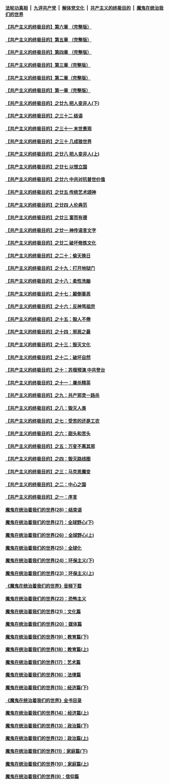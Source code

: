 ####  [法轮功真相](../../../../basic/blob/master/README.md?t=09270700) &nbsp;|&nbsp; [九评共产党](../../../../9ping.md/blob/master/README.md?t=09270700) &nbsp;|&nbsp; [解体党文化](../../../../jtdwh.md/blob/master/README.md?t=09270700)  &nbsp;|&nbsp; [共产主义的终极目的](../../../../gczydzjmd.md/blob/master/README.md?t=09270700) &nbsp;|&nbsp; [魔鬼在统治我们的世界](../../../../mgztzwmdsj.md/blob/master/README.md?t=09270700) 

#### [【共产主义的终极目的】第六章 （完整版）](../pages/nsc422/n11428913.md?t=09270700) 

#### [【共产主义的终极目的】第五章 （完整版）](../pages/nsc422/n11428912.md?t=09270700) 

#### [【共产主义的终极目的】第四章 （完整版）](../pages/nsc422/n11428907.md?t=09270700) 

#### [【共产主义的终极目的】第三章（完整版）](../pages/nsc422/n11428848.md?t=09270700) 

#### [【共产主义的终极目的】第二章（完整版）](../pages/nsc422/n11428831.md?t=09270700) 

#### [【共产主义的终极目的】第一章（完整版）](../pages/nsc422/n11417651.md?t=09270700) 

#### [【共产主义的终极目的】之廿九 把人变非人(下)](../pages/nsc422/n11344140.md?t=09270700) 

#### [【共产主义的终极目的】之三十二 结语](../pages/nsc422/n11360535.md?t=09270700) 

#### [【共产主义的终极目的】之三十一 末世景观](../pages/nsc422/n11351129.md?t=09270700) 

#### [【共产主义的终极目的】之三十 几成狼世界](../pages/nsc422/n11348280.md?t=09270700) 

#### [【共产主义的终极目的】之廿八 把人变非人(上)](../pages/nsc422/n11340492.md?t=09270700) 

#### [【共产主义的终极目的】之廿七 以恨立国](../pages/nsc422/n11336944.md?t=09270700) 

#### [【共产主义的终极目的】之廿六 中共对抗普世价值](../pages/nsc422/n11324785.md?t=09270700) 

#### [【共产主义的终极目的】之廿五 传统艺术颂神](../pages/nsc422/n11296396.md?t=09270700) 

#### [【共产主义的终极目的】之廿四 人伦典范](../pages/nsc422/n11296397.md?t=09270700) 

#### [【共产主义的终极目的】之廿三 富而有德](../pages/nsc422/n11283598.md?t=09270700) 

#### [【共产主义的终极目的】之廿一 神传语言文字](../pages/nsc422/n11263265.md?t=09270700) 

#### [【共产主义的终极目的】之廿二 破坏修炼文化](../pages/nsc422/n11245728.md?t=09270700) 

#### [【共产主义的终极目的】之二十：偷天换日](../pages/nsc422/n11238846.md?t=09270700) 

#### [【共产主义的终极目的】之十九：打开地狱门](../pages/nsc422/n11206376.md?t=09270700) 

#### [【共产主义的终极目的】之十八：柔性洗脑](../pages/nsc422/n11199994.md?t=09270700) 

#### [【共产主义的终极目的】之十七：颠倒善恶](../pages/nsc422/n11179782.md?t=09270700) 

#### [【共产主义的终极目的】之十六：反神骂祖宗](../pages/nsc422/n11166798.md?t=09270700) 

#### [【共产主义的终极目的】之十五：毁人不倦](../pages/nsc422/n11166792.md?t=09270700) 

#### [【共产主义的终极目的】之十四：邪恶之最](../pages/nsc422/n11150249.md?t=09270700) 

#### [【共产主义的终极目的】之十三：毁灭文化](../pages/nsc422/n11135227.md?t=09270700) 

#### [【共产主义的终极目的】之十二：破坏自然](../pages/nsc422/n11135214.md?t=09270700) 

#### [【共产主义的终极目的】之十：苏俄预演 中共登台](../pages/nsc422/n11118424.md?t=09270700) 

#### [【共产主义的终极目的】之十一：屠杀精英](../pages/nsc422/n11118442.md?t=09270700) 

#### [【共产主义的终极目的】之九：共产邪灵一路杀](../pages/nsc422/n11114139.md?t=09270700) 

#### [【共产主义的终极目的】之八：毁灭人类](../pages/nsc422/n11108503.md?t=09270700) 

#### [【共产主义的终极目的】之七：受苦的还是工农](../pages/nsc422/n11101809.md?t=09270700) 

#### [【共产主义的终极目的】之六：甜头和苦头](../pages/nsc422/n11096971.md?t=09270700) 

#### [【共产主义的终极目的】之五：万变不离其邪](../pages/nsc422/n11091285.md?t=09270700) 

#### [【共产主义的终极目的】之四：毁灭路线图](../pages/nsc422/n11086284.md?t=09270700) 

#### [【共产主义的终极目的】之三：马克思魔变](../pages/nsc422/n11061941.md?t=09270700) 

#### [【共产主义的终极目的】之二：中心之国](../pages/nsc422/n11047728.md?t=09270700) 

#### [【共产主义的终极目的】之一：序言](../pages/nsc422/n11086077.md?t=09270700) 

#### [魔鬼在统治着我们的世界(28)：结束语](../pages/nsc422/n10936246.md?t=09270700) 

#### [魔鬼在统治着我们的世界(27)：全球野心(下)](../pages/nsc422/n10928319.md?t=09270700) 

#### [魔鬼在统治着我们的世界(26)：全球野心(上)](../pages/nsc422/n10900318.md?t=09270700) 

#### [魔鬼在统治着我们的世界(25)：全球化](../pages/nsc422/n10788205.md?t=09270700) 

#### [魔鬼在统治着我们的世界(24)：环保主义(下)](../pages/nsc422/n10695307.md?t=09270700) 

#### [魔鬼在统治着我们的世界(23)：环保主义(上)](../pages/nsc422/n10688613.md?t=09270700) 

#### [《魔鬼在统治着我们的世界》音频下载](../pages/nsc422/n10635553.md?t=09270700) 

#### [魔鬼在统治着我们的世界(22)：恐怖主义](../pages/nsc422/n10614727.md?t=09270700) 

#### [魔鬼在统治着我们的世界(21)：文化篇](../pages/nsc422/n10597706.md?t=09270700) 

#### [魔鬼在统治着我们的世界(20)：媒体篇](../pages/nsc422/n10586579.md?t=09270700) 

#### [魔鬼在统治着我们的世界(19)：教育篇(下)](../pages/nsc422/n10564808.md?t=09270700) 

#### [魔鬼在统治着我们的世界(18)：教育篇(上)](../pages/nsc422/n10526970.md?t=09270700) 

#### [魔鬼在统治着我们的世界(17)：艺术篇](../pages/nsc422/n10499093.md?t=09270700) 

#### [魔鬼在统治着我们的世界(16)：法律篇](../pages/nsc422/n10485969.md?t=09270700) 

#### [魔鬼在统治着我们的世界(15)：经济篇(下)](../pages/nsc422/n10469975.md?t=09270700) 

#### [《魔鬼在统治着我们的世界》全书目录](../pages/nsc422/n10464261.md?t=09270700) 

#### [魔鬼在统治着我们的世界(14)：经济篇(上)](../pages/nsc422/n10457370.md?t=09270700) 

#### [魔鬼在统治着我们的世界(13)：政治篇(下)](../pages/nsc422/n10448270.md?t=09270700) 

#### [魔鬼在统治着我们的世界(12)：政治篇(上)](../pages/nsc422/n10444576.md?t=09270700) 

#### [魔鬼在统治着我们的世界(11)：家庭篇(下)](../pages/nsc422/n10440961.md?t=09270700) 

#### [魔鬼在统治着我们的世界(10)：家庭篇(上)](../pages/nsc422/n10435448.md?t=09270700) 

#### [魔鬼在统治着我们的世界(9)：信仰篇](../pages/nsc422/n10432159.md?t=09270700) 

